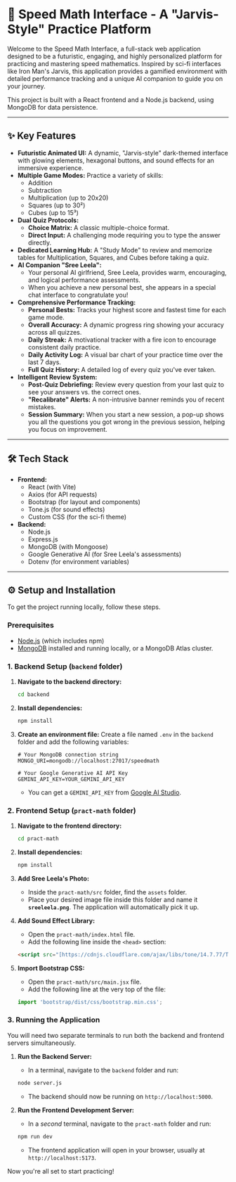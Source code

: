 # 🚀 Speed Math Interface - A "Jarvis-Style" Practice Platform

Welcome to the Speed Math Interface, a full-stack web application designed to be a futuristic, engaging, and highly personalized platform for practicing and mastering speed mathematics. Inspired by sci-fi interfaces like Iron Man's Jarvis, this application provides a gamified environment with detailed performance tracking and a unique AI companion to guide you on your journey.

This project is built with a React frontend and a Node.js backend, using MongoDB for data persistence.

---

## ✨ Key Features

* **Futuristic Animated UI:** A dynamic, "Jarvis-style" dark-themed interface with glowing elements, hexagonal buttons, and sound effects for an immersive experience.
* **Multiple Game Modes:** Practice a variety of skills:
    * Addition
    * Subtraction
    * Multiplication (up to 20x20)
    * Squares (up to 30²)
    * Cubes (up to 15³)
* **Dual Quiz Protocols:**
    * **Choice Matrix:** A classic multiple-choice format.
    * **Direct Input:** A challenging mode requiring you to type the answer directly.
* **Dedicated Learning Hub:** A "Study Mode" to review and memorize tables for Multiplication, Squares, and Cubes before taking a quiz.
* **AI Companion "Sree Leela":**
    * Your personal AI girlfriend, Sree Leela, provides warm, encouraging, and logical performance assessments.
    * When you achieve a new personal best, she appears in a special chat interface to congratulate you!
* **Comprehensive Performance Tracking:**
    * **Personal Bests:** Tracks your highest score and fastest time for each game mode.
    * **Overall Accuracy:** A dynamic progress ring showing your accuracy across all quizzes.
    * **Daily Streak:** A motivational tracker with a fire icon to encourage consistent daily practice.
    * **Daily Activity Log:** A visual bar chart of your practice time over the last 7 days.
    * **Full Quiz History:** A detailed log of every quiz you've ever taken.
* **Intelligent Review System:**
    * **Post-Quiz Debriefing:** Review every question from your last quiz to see your answers vs. the correct ones.
    * **"Recalibrate" Alerts:** A non-intrusive banner reminds you of recent mistakes.
    * **Session Summary:** When you start a new session, a pop-up shows you all the questions you got wrong in the previous session, helping you focus on improvement.

---

## 🛠️ Tech Stack

* **Frontend:**
    * React (with Vite)
    * Axios (for API requests)
    * Bootstrap (for layout and components)
    * Tone.js (for sound effects)
    * Custom CSS (for the sci-fi theme)
* **Backend:**
    * Node.js
    * Express.js
    * MongoDB (with Mongoose)
    * Google Generative AI (for Sree Leela's assessments)
    * Dotenv (for environment variables)

---

## ⚙️ Setup and Installation

To get the project running locally, follow these steps.

### **Prerequisites**

* [Node.js](https://nodejs.org/) (which includes npm)
* [MongoDB](https://www.mongodb.com/try/download/community) installed and running locally, or a MongoDB Atlas cluster.

### **1. Backend Setup (`backend` folder)**

1.  **Navigate to the backend directory:**
    ```bash
    cd backend
    ```

2.  **Install dependencies:**
    ```bash
    npm install
    ```

3.  **Create an environment file:**
    Create a file named `.env` in the `backend` folder and add the following variables:

    ```env
    # Your MongoDB connection string
    MONGO_URI=mongodb://localhost:27017/speedmath

    # Your Google Generative AI API Key
    GEMINI_API_KEY=YOUR_GEMINI_API_KEY
    ```
    * You can get a `GEMINI_API_KEY` from [Google AI Studio](https://aistudio.google.com/app/apikey).

### **2. Frontend Setup (`pract-math` folder)**

1.  **Navigate to the frontend directory:**
    ```bash
    cd pract-math
    ```

2.  **Install dependencies:**
    ```bash
    npm install
    ```

3.  **Add Sree Leela's Photo:**
    * Inside the `pract-math/src` folder, find the `assets` folder.
    * Place your desired image file inside this folder and name it **`sreeleela.png`**. The application will automatically pick it up.

4.  **Add Sound Effect Library:**
    * Open the `pract-math/index.html` file.
    * Add the following line inside the `<head>` section:
    ```html
    <script src="[https://cdnjs.cloudflare.com/ajax/libs/tone/14.7.77/Tone.js](https://cdnjs.cloudflare.com/ajax/libs/tone/14.7.77/Tone.js)"></script>
    ```

5.  **Import Bootstrap CSS:**
    * Open the `pract-math/src/main.jsx` file.
    * Add the following line at the very top of the file:
    ```javascript
    import 'bootstrap/dist/css/bootstrap.min.css';
    ```

### **3. Running the Application**

You will need two separate terminals to run both the backend and frontend servers simultaneously.

1.  **Run the Backend Server:**
    * In a terminal, navigate to the `backend` folder and run:
    ```bash
    node server.js
    ```
    * The backend should now be running on `http://localhost:5000`.

2.  **Run the Frontend Development Server:**
    * In a *second* terminal, navigate to the `pract-math` folder and run:
    ```bash
    npm run dev
    ```
    * The frontend application will open in your browser, usually at `http://localhost:5173`.

Now you're all set to start practicing!
